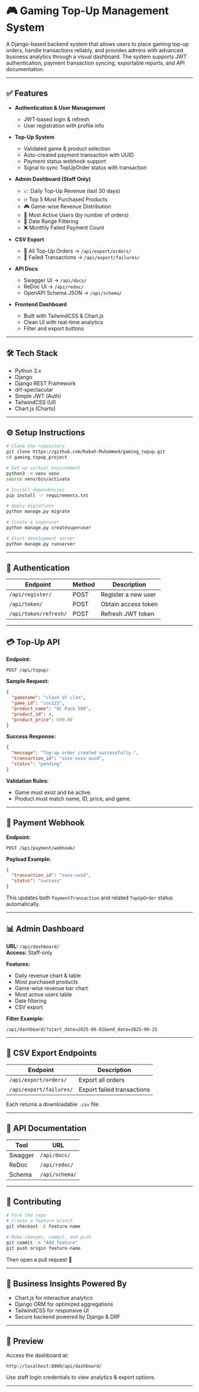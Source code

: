 # 🎮 Gaming Top-Up Management System

A Django-based backend system that allows users to place gaming top-up orders, handle transactions reliably, and provides admins with advanced business analytics through a visual dashboard. The system supports JWT authentication, payment transaction syncing, exportable reports, and API documentation.

---

## ✅ Features

- **Authentication & User Management**
  - JWT-based login & refresh
  - User registration with profile info

- **Top-Up System**
  - Validated game & product selection
  - Auto-created payment transaction with UUID
  - Payment status webhook support
  - Signal to sync TopUpOrder status with transaction

- **Admin Dashboard (Staff Only)**
  - 📈 Daily Top-Up Revenue (last 30 days)
  - 🔥 Top 5 Most Purchased Products
  - 🎮 Game-wise Revenue Distribution
  - 👤 Most Active Users (by number of orders)
  - 📆 Date Range Filtering
  - ❌ Monthly Failed Payment Count

- **CSV Export**
  - 🧾 All Top-Up Orders → `/api/export/orders/`
  - 🚫 Failed Transactions → `/api/export/failures/`

- **API Docs**
  - Swagger UI → `/api/docs/`
  - ReDoc UI → `/api/redoc/`
  - OpenAPI Schema JSON → `/api/schema/`

- **Frontend Dashboard**
  - Built with TailwindCSS & Chart.js
  - Clean UI with real-time analytics
  - Filter and export buttons

---

## 🛠 Tech Stack

- Python 3.x
- Django
- Django REST Framework
- drf-spectacular
- Simple JWT (Auth)
- TailwindCSS (UI)
- Chart.js (Charts)

---

## ⚙️ Setup Instructions

```bash
# Clone the repository
git clone https://github.com/Rabah-Muhammed/gaming_topup.git
cd gaming_topup_project

# Set up virtual environment
python3 -m venv venv
source venv/bin/activate

# Install dependencies
pip install -r requirements.txt

# Apply migrations
python manage.py migrate

# Create a superuser
python manage.py createsuperuser

# Start development server
python manage.py runserver
```

---

## 🔐 Authentication

| Endpoint             | Method | Description             |
|----------------------|--------|--------------------------|
| `/api/register/`     | POST   | Register a new user      |
| `/api/token/`        | POST   | Obtain access token      |
| `/api/token/refresh/`| POST   | Refresh JWT token        |

---

## 💳 Top-Up API

**Endpoint:**
```
POST /api/topup/
```

**Sample Request:**
```json
{
  "gamename": "clash of clan",
  "game_id": "coc123",
  "product_name": "UC Pack 500",
  "product_id": 4,
  "product_price": 699.00
}
```

**Success Response:**
```json
{
  "message": "Top-up order created successfully.",
  "transaction_id": "xxxx-xxxx-uuid",
  "status": "pending"
}
```

**Validation Rules:**
- Game must exist and be active.
- Product must match name, ID, price, and game.

---

## 🔁 Payment Webhook

**Endpoint:**
```
POST /api/payment/webhook/
```

**Payload Example:**
```json
{
  "transaction_id": "xxxx-uuid",
  "status": "success"
}
```

This updates both `PaymentTransaction` and related `TopUpOrder` status automatically.

---

## 📊 Admin Dashboard

**URL:** `/api/dashboard/`  
**Access:** Staff-only

**Features:**
- Daily revenue chart & table
- Most purchased products
- Game-wise revenue bar chart
- Most active users table
- Date filtering
- CSV export

**Filter Example:**
```
/api/dashboard/?start_date=2025-06-01&end_date=2025-06-25
```

---

## 📁 CSV Export Endpoints

| Endpoint                  | Description                 |
|---------------------------|-----------------------------|
| `/api/export/orders/`     | Export all orders           |
| `/api/export/failures/`   | Export failed transactions  |

Each returns a downloadable `.csv` file.

---

## 📘 API Documentation

| Tool      | URL              |
|-----------|------------------|
| Swagger   | `/api/docs/`     |
| ReDoc     | `/api/redoc/`    |
| Schema    | `/api/schema/`   |

---

## 🤝 Contributing

```bash
# Fork the repo
# Create a feature branch
git checkout -b feature-name

# Make changes, commit, and push
git commit -m "Add feature"
git push origin feature-name
```

Then open a pull request 🚀

---

## 🧠 Business Insights Powered By

- Chart.js for interactive analytics
- Django ORM for optimized aggregations
- TailwindCSS for responsive UI
- Secure backend powered by Django & DRF

---

## 📸 Preview

Access the dashboard at:

```
http://localhost:8000/api/dashboard/
```

Use staff login credentials to view analytics & export options.

---

